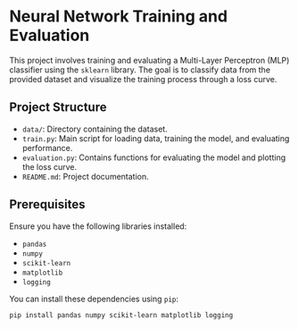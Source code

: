 # Neural Network Training and Evaluation

This project involves training and evaluating a Multi-Layer Perceptron (MLP) classifier using the `sklearn` library. The goal is to classify data from the provided dataset and visualize the training process through a loss curve.

## Project Structure

- `data/`: Directory containing the dataset.
- `train.py`: Main script for loading data, training the model, and evaluating performance.
- `evaluation.py`: Contains functions for evaluating the model and plotting the loss curve.
- `README.md`: Project documentation.

## Prerequisites

Ensure you have the following libraries installed:
- `pandas`
- `numpy`
- `scikit-learn`
- `matplotlib`
- `logging`

You can install these dependencies using `pip`:

```bash
pip install pandas numpy scikit-learn matplotlib logging
